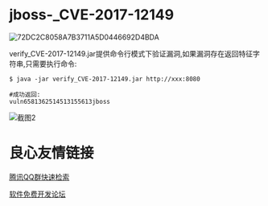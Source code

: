 # jboss-_CVE-2017-12149

![72DC2C8058A7B3711A5D0446692D4BDA](./截图.jpg)



verify_CVE-2017-12149.jar提供命令行模式下验证漏洞,如果漏洞存在返回特征字符串,只需要执行命令:

```shell
$ java -jar verify_CVE-2017-12149.jar http://xxx:8080

#成功返回:
vuln6581362514513155613jboss
```

![截图2](./截图2.png)

 # 良心友情链接

[腾讯QQ群快速检索](http://u.720life.cn/s/8cf73f7c)

[软件免费开发论坛](http://u.720life.cn/s/bbb01dc0)